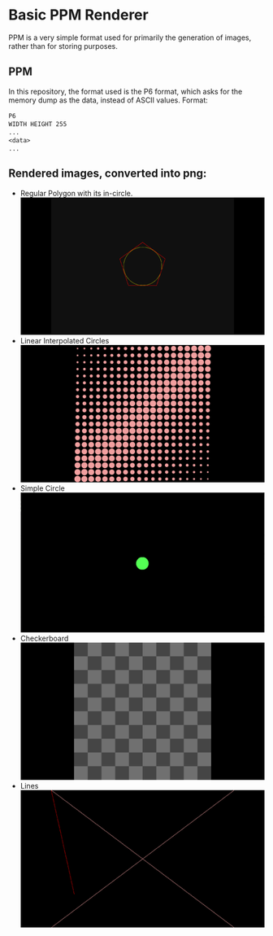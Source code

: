 # Basic PPM Renderer

PPM is a very simple format used for primarily the generation of images, rather than for storing purposes.

## PPM

In this repository, the format used is the P6 format, which asks for the memory dump as the data, instead of ASCII values.
Format:

```ppm
P6
WIDTH HEIGHT 255
...
<data>
...
```

## Rendered images, converted into png:

- Regular Polygon with its in-circle.
  ![polygon](images/polygon_with_incircle.png)
- Linear Interpolated Circles
  ![Lerpy Circles](images/lerpy_circles.png)
- Simple Circle
  ![Simple Circle](./images/simple_circle.png)
- Checkerboard
  ![Checkerboard](images/checkerboard.png)
- Lines
  ![lines](images/lines.png)
